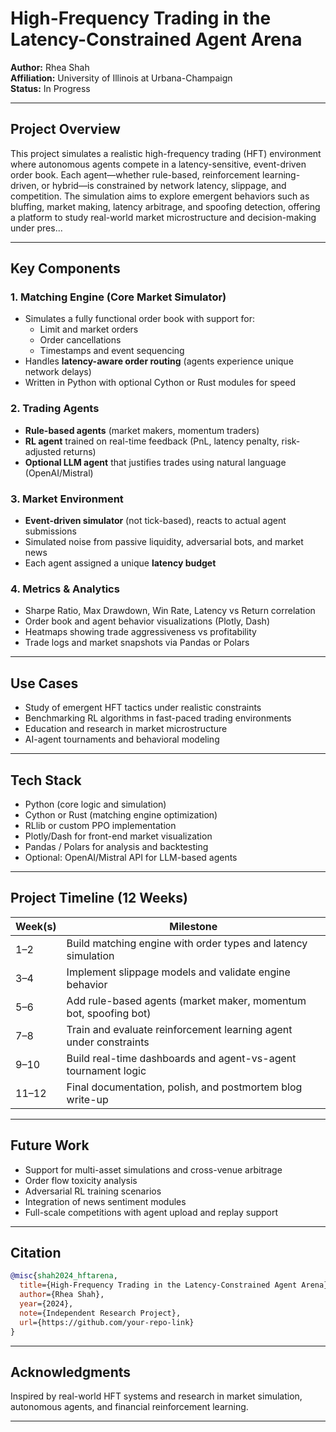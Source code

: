 # High-Frequency Trading in the Latency-Constrained Agent Arena

**Author:** Rhea Shah  
**Affiliation:** University of Illinois at Urbana-Champaign  
**Status:** In Progress  

---

## Project Overview

This project simulates a realistic high-frequency trading (HFT) environment where autonomous agents compete in a latency-sensitive, event-driven order book. Each agent—whether rule-based, reinforcement learning-driven, or hybrid—is constrained by network latency, slippage, and competition. The simulation aims to explore emergent behaviors such as bluffing, market making, latency arbitrage, and spoofing detection, offering a platform to study real-world market microstructure and decision-making under pres...

---

## Key Components

### 1. Matching Engine (Core Market Simulator)

- Simulates a fully functional order book with support for:
  - Limit and market orders
  - Order cancellations
  - Timestamps and event sequencing
- Handles **latency-aware order routing** (agents experience unique network delays)
- Written in Python with optional Cython or Rust modules for speed

### 2. Trading Agents

- **Rule-based agents** (market makers, momentum traders)
- **RL agent** trained on real-time feedback (PnL, latency penalty, risk-adjusted returns)
- **Optional LLM agent** that justifies trades using natural language (OpenAI/Mistral)

### 3. Market Environment

- **Event-driven simulator** (not tick-based), reacts to actual agent submissions
- Simulated noise from passive liquidity, adversarial bots, and market news
- Each agent assigned a unique **latency budget**

### 4. Metrics & Analytics

- Sharpe Ratio, Max Drawdown, Win Rate, Latency vs Return correlation
- Order book and agent behavior visualizations (Plotly, Dash)
- Heatmaps showing trade aggressiveness vs profitability
- Trade logs and market snapshots via Pandas or Polars

---

## Use Cases

- Study of emergent HFT tactics under realistic constraints
- Benchmarking RL algorithms in fast-paced trading environments
- Education and research in market microstructure
- AI-agent tournaments and behavioral modeling

---

## Tech Stack

- Python (core logic and simulation)
- Cython or Rust (matching engine optimization)
- RLlib or custom PPO implementation
- Plotly/Dash for front-end market visualization
- Pandas / Polars for analysis and backtesting
- Optional: OpenAI/Mistral API for LLM-based agents

---

## Project Timeline (12 Weeks)

| Week(s) | Milestone |
|---------|-----------|
| 1–2     | Build matching engine with order types and latency simulation |
| 3–4     | Implement slippage models and validate engine behavior |
| 5–6     | Add rule-based agents (market maker, momentum bot, spoofing bot) |
| 7–8     | Train and evaluate reinforcement learning agent under constraints |
| 9–10    | Build real-time dashboards and agent-vs-agent tournament logic |
| 11–12   | Final documentation, polish, and postmortem blog write-up |

---

## Future Work

- Support for multi-asset simulations and cross-venue arbitrage
- Order flow toxicity analysis
- Adversarial RL training scenarios
- Integration of news sentiment modules
- Full-scale competitions with agent upload and replay support

---

## Citation

```bibtex
@misc{shah2024_hftarena,
  title={High-Frequency Trading in the Latency-Constrained Agent Arena},
  author={Rhea Shah},
  year={2024},
  note={Independent Research Project},
  url={https://github.com/your-repo-link}
}
```

---

## Acknowledgments

Inspired by real-world HFT systems and research in market simulation, autonomous agents, and financial reinforcement learning.

---
